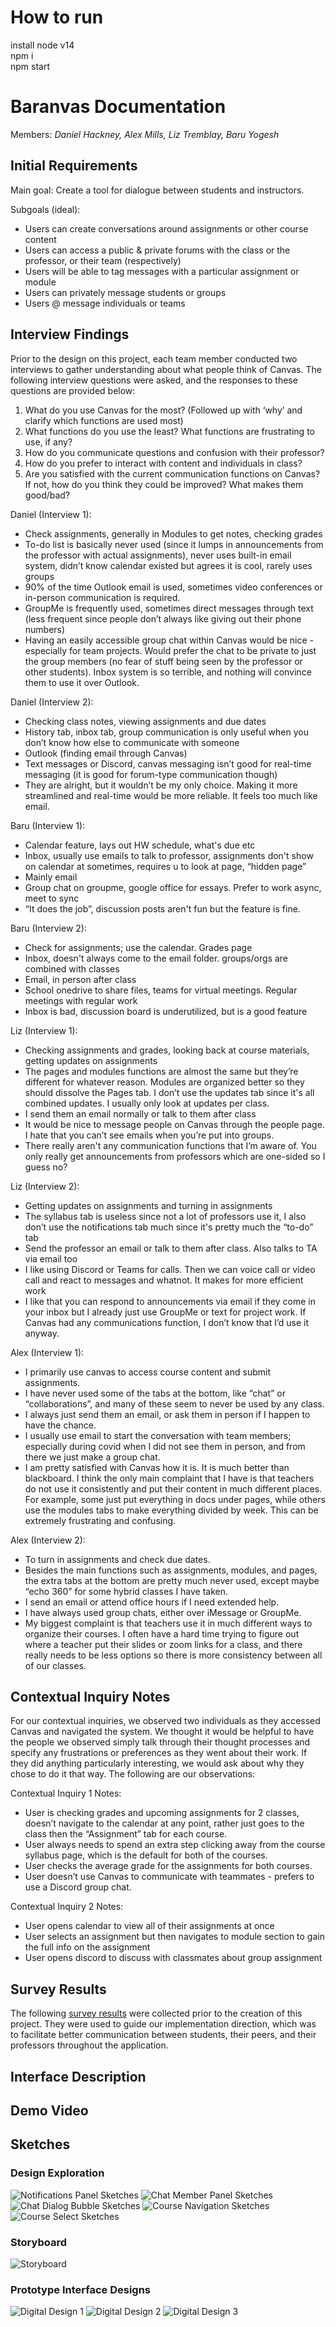 # How to run

install node v14  
npm i  
npm start  

# Baranvas Documentation
Members: _Daniel Hackney, Alex Mills, Liz Tremblay, Baru Yogesh_

## Initial Requirements
Main goal: Create a tool for dialogue between students and instructors.  

Subgoals (ideal):
- Users can create conversations around assignments or other course content
- Users can access a public & private forums with the class or the professor, or their team (respectively)
- Users will be able to tag messages with a particular assignment or module
- Users can privately message students or groups
- Users @ message individuals or teams

## Interview Findings

Prior to the design on this project, each team member conducted two interviews to gather understanding about what people think of Canvas. The following interview questions were asked, and the responses to these questions are provided below:

1. What do you use Canvas for the most? (Followed up with ‘why’ and clarify which functions are used most)
2. What functions do you use the least? What functions are frustrating to use, if any?
3. How do you communicate questions and confusion with their professor?
4. How do you prefer to interact with content and individuals in class?
5. Are you satisfied with the current communication functions on Canvas? If not, how do you think they could be improved? What makes them good/bad?


Daniel (Interview 1):  
- Check assignments, generally in Modules to get notes, checking grades
- To-do list is basically never used (since it lumps in announcements from the professor with actual assignments), never uses built-in email system, didn’t know calendar existed but agrees it is cool, rarely uses groups
- 90% of the time Outlook email is used, sometimes video conferences or in-person communication is required.
- GroupMe is frequently used, sometimes direct messages through text (less frequent since people don’t always like giving out their phone numbers)
- Having an easily accessible group chat within Canvas would be nice - especially for team projects. Would prefer the chat to be private to just the group members (no fear of stuff being seen by the professor or other students). Inbox system is so terrible, and nothing will convince them to use it over Outlook.

Daniel (Interview 2):  
- Checking class notes, viewing assignments and due dates
- History tab, inbox tab, group communication is only useful when you don’t know how else to communicate with someone
- Outlook (finding email through Canvas)
- Text messages or Discord, canvas messaging isn’t good for real-time messaging (it is good for forum-type communication though)
- They are alright, but it wouldn’t be my only choice. Making it more streamlined and real-time would be more reliable. It feels too much like email.

Baru (Interview 1):  
- Calendar feature, lays out HW schedule, what's due etc
- Inbox, usually use emails to talk to professor, assignments don't show on calendar at sometimes, requires u to look at page, “hidden page”
- Mainly email
- Group chat on groupme, google office for essays. Prefer to work async, meet to sync 
- “It does the job”, discussion posts aren't fun but the feature is fine.

Baru (Interview 2):  
- Check for assignments; use the calendar. Grades page
- Inbox, doesn't always come to the email folder. groups/orgs are combined with classes
- Email, in person after class
- School onedrive to share files, teams for virtual meetings. Regular meetings with regular work
- Inbox is bad, discussion board is underutilized, but is a good feature

Liz (Interview 1):  
- Checking assignments and grades, looking back at course materials, getting updates on assignments
- The pages and modules functions are almost the same but they’re different for whatever reason. Modules are organized better so they should dissolve the Pages tab. I don’t use the updates tab since it's all combined updates. I usually only look at updates per class.
- I send them an email normally or talk to them after class
- It would be nice to message people on Canvas through the people page. I hate that you can’t see emails when you’re put into groups. 
- There really aren't any communication functions that I’m aware of. You only really get announcements from professors which are one-sided so I guess no?

Liz (Interview 2):  
- Getting updates on assignments and turning in assignments
- The syllabus tab is useless since not a lot of professors use it, I also don’t use the notifications tab much since it's pretty much the “to-do” tab
- Send the professor an email or talk to them after class. Also talks to TA via email too
- I like using Discord or Teams for calls. Then we can voice call or video call and react to messages and whatnot. It makes for more efficient work
- I like that you can respond to announcements via email if they come in your inbox but I already just use GroupMe or text for project work. If Canvas had any communications function, I don’t know that I’d use it anyway.

Alex (Interview 1):  
- I primarily use canvas to access course content and submit assignments.
- I have never used some of the tabs at the bottom, like “chat” or “collaborations”, and many of these seem to never be used by any class.
- I always just send them an email, or ask them in person if I happen to have the chance.
- I usually use email to start the conversation with team members; especially during covid when I did not see them in person, and from there we just make a group chat.
- I am pretty satisfied with Canvas how it is. It is much better than blackboard. I think the only main complaint that I have is that teachers do not use it consistently and put their content in much different places. For example, some just put everything in docs under pages, while others use the modules tabs to make everything divided by week. This can be extremely frustrating and confusing.

Alex (Interview 2):  
- To turn in assignments and check due dates.
- Besides the main functions such as assignments, modules, and pages, the extra tabs at the bottom are pretty much never used, except maybe “echo 360” for some hybrid classes I have taken.
- I send an email or attend office hours if I need extended help.
- I have always used group chats, either over iMessage or GroupMe. 
- My biggest complaint is that teachers use it in much different ways to organize their courses. I often have a hard time trying to figure out where a teacher put their slides or zoom links for a class, and there really needs to be less options so there is more consistency between all of our classes.

## Contextual Inquiry Notes

For our contextual inquiries, we observed two individuals as they accessed Canvas and navigated the system. We thought it would be helpful to have the people we observed simply talk through their thought processes and specify any frustrations or preferences as they went about their work. If they did anything particularly interesting, we would ask about why they chose to do it that way. The following are our observations:

Contextual Inquiry 1 Notes:
- User is checking grades and upcoming assignments for 2 classes, doesn’t navigate to the calendar at any point, rather just goes to the class then the “Assignment” tab for each course.
- User always needs to spend an extra step clicking away from the course syllabus page, which is the default for both of the courses.
- User checks the average grade for the assignments for both courses.
- User doesn’t use Canvas to communicate with teammates - prefers to use a Discord group chat.

Contextual Inquiry 2 Notes:
- User opens calendar to view all of their assignments at once
- User selects an assignment but then navigates to module section to gain the full info on the assignment
- User opens discord to discuss with classmates about group assignment

## Survey Results

The following [survey results](https://docs.google.com/forms/d/1U4Fa1motRzKF2liUU1iyU8bS-pHGopvPX86E_N0U2MU/edit#responses) were collected prior to the creation of this project. They were used to guide our implementation direction, which was to facilitate better communication between students, their peers, and their professors throughout the application.

## Interface Description


## Demo Video


## Sketches

### Design Exploration

![Notifications Panel Sketches](https://github.com/corncob567/AlternaCanvas/blob/main/src/assets/designs/NotificationsPanel.JPG)
![Chat Member Panel Sketches](https://github.com/corncob567/AlternaCanvas/blob/main/src/assets/designs/ChatMemberPane.JPG)
![Chat Dialog Bubble Sketches](https://github.com/corncob567/AlternaCanvas/blob/main/src/assets/designs/ChatDialogBubbles.JPG)
![Course Navigation Sketches](https://github.com/corncob567/AlternaCanvas/blob/main/src/assets/designs/CourseNav.JPG)
![Course Select Sketches](https://github.com/corncob567/AlternaCanvas/blob/main/src/assets/designs/CourseSelect.JPG)

### Storyboard

![Storyboard](https://github.com/corncob567/AlternaCanvas/blob/main/src/assets/designs/storyboard.jpg)

### Prototype Interface Designs

![Digital Design 1](https://github.com/corncob567/AlternaCanvas/blob/main/src/assets/designs/Design%201.png)
![Digital Design 2](https://github.com/corncob567/AlternaCanvas/blob/main/src/assets/designs/Design%202.png)
![Digital Design 3](https://github.com/corncob567/AlternaCanvas/blob/main/src/assets/designs/Design%203.png)

